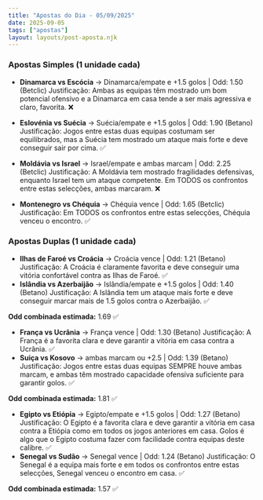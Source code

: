 ```yaml
---
title: "Apostas do Dia - 05/09/2025"
date: 2025-09-05
tags: ["apostas"]
layout: layouts/post-aposta.njk
---
```




### Apostas Simples (1 unidade cada)

- **Dinamarca vs Escócia** → Dinamarca/empate e +1.5 golos | Odd: 1.50 (Betclic)
  Justificação: Ambas as equipas têm mostrado um bom potencial ofensivo e a Dinamarca em casa tende a ser mais agressiva e claro, favorita. ❌

- **Eslovénia vs Suécia** → Suécia/empate e +1.5 golos | Odd: 1.90 (Betano)
    Justificação: Jogos entre estas duas equipas costumam ser equilibrados, mas a Suécia tem mostrado um ataque mais forte e deve conseguir sair por cima. ✅
 
- **Moldávia vs Israel** → Israel/empate e ambas marcam | Odd: 2.25 (Betclic)
    Justificação: A Moldávia tem mostrado fragilidades defensivas, enquanto Israel tem um ataque competente. Em TODOS os confrontos entre estas selecções, ambas marcaram. ❌

- **Montenegro vs Chéquia** → Chéquia vence | Odd: 1.65 (Betclic)
    Justificação: Em TODOS os confrontos entre estas selecções, Chéquia venceu o encontro. ✅


### Apostas Duplas (1 unidade cada)

- **Ilhas de Faroé vs Croácia** → Croácia vence | Odd: 1.21 (Betano)
    Justificação: A Croácia é claramente favorita e deve conseguir uma vitória confortável contra as Ilhas de Faroé. ✅
- **Islândia vs Azerbaijão** → Islândia/empate e +1.5 golos | Odd: 1.40 (Betano)
    Justificação: A Islândia tem um ataque mais forte e deve conseguir marcar mais de 1.5 golos contra o Azerbaijão. ✅

**Odd combinada estimada:** 1.69 ✅

- **França vs Ucrânia** → França vence | Odd: 1.30 (Betano)
    Justificação: A França é a favorita clara e deve garantir a vitória em casa contra a Ucrânia. ✅
- **Suiça vs Kosovo** → ambas marcam ou +2.5 | Odd: 1.39 (Betano)
    Justificação: Jogos entre estas duas equipas SEMPRE houve ambas marcam, e ambas têm mostrado capacidade ofensiva suficiente para garantir golos. ✅

**Odd combinada estimada:** 1.81 ✅

- **Egipto vs Etiópia** → Egipto/empate e +1.5 golos | Odd: 1.27 (Betano)
    Justificação: O Egipto é a favorita clara e deve garantir a vitória em casa contra a Etiópia como em todos os jogos anteriores em casa. Golos é algo que o Egipto costuma fazer com facilidade contra equipas deste calibre. ✅
- **Senegal vs Sudão** → Senegal vence | Odd: 1.24 (Betano)
    Justificação: O Senegal é a equipa mais forte e em todos os confrontos entre estas selecções, Senegal venceu o encontro em casa. ✅

**Odd combinada estimada:** 1.57 ✅
